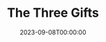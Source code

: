 ---
title: The Three Gifts
date: 2023-09-08T00:00:00
opening_date: 1924-04-28
closing_date:
layout: productions
playbill:
Theatre: Theatre Jacksonville
cast:
- Granny Moran: Annie M. Pratt
- Bridget: Birsa Shepard
- Kathleen: Isabelle Gaines
- Tim: Ted Silber
crew:
- Director: J.H. Pratt
- Stage Setting Assistant:
  - Cecil Batchelder
  - E.S. Beauchamp-Nobbs
- Stage Setting: Dick Grether
---